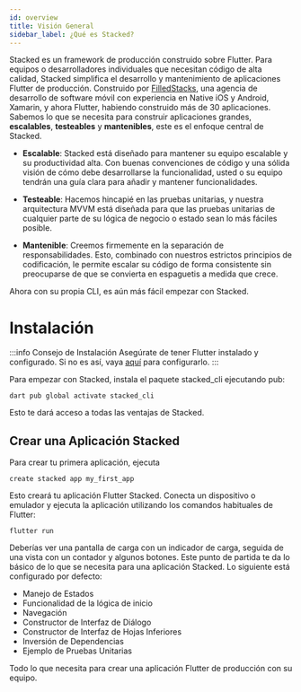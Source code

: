 ```yaml
---
id: overview
title: Visión General
sidebar_label: ¿Qué es Stacked?
---
```


Stacked es un framework de producción construido sobre Flutter. Para equipos o desarrolladores individuales que necesitan código de alta calidad, Stacked simplifica el desarrollo y mantenimiento de aplicaciones Flutter de producción. Construido por [FilledStacks](https://www.youtube.com/filledstacks), una agencia de desarrollo de software móvil con experiencia en Native iOS y Android, Xamarin, y ahora Flutter, habiendo construido más de 30 aplicaciones. Sabemos lo que se necesita para construir aplicaciones grandes, **escalables**, **testeables** y **mantenibles**, este es el enfoque central de Stacked.

- **Escalable**: Stacked está diseñado para mantener su equipo escalable y su productividad alta. Con buenas convenciones de código y una sólida visión de cómo debe desarrollarse la funcionalidad, usted o su equipo tendrán una guía clara para añadir y mantener funcionalidades.

- **Testeable**: Hacemos hincapié en las pruebas unitarias, y nuestra arquitectura MVVM está diseñada para que las pruebas unitarias de cualquier parte de su lógica de negocio o estado sean lo más fáciles posible.

- **Mantenible**: Creemos firmemente en la separación de responsabilidades. Esto, combinado con nuestros estrictos principios de codificación, le permite escalar su código de forma consistente sin preocuparse de que se convierta en espaguetis a medida que crece.

Ahora con su propia CLI, es aún más fácil empezar con Stacked.


# Instalación

:::info Consejo de Instalación
Asegúrate de tener Flutter instalado y configurado. Si no es así, vaya [aquí](https://docs.flutter.dev/get-started/install) para configurarlo.
:::

Para empezar con Stacked, instala el paquete stacked_cli ejecutando pub:

```shell
dart pub global activate stacked_cli
```

Esto te dará acceso a todas las ventajas de Stacked.


## Crear una Aplicación Stacked

Para crear tu primera aplicación, ejecuta

```shell
create stacked app my_first_app
```

Esto creará tu aplicación Flutter Stacked. Conecta un dispositivo o emulador y ejecuta la aplicación utilizando los comandos habituales de Flutter:

```shell
flutter run
```

Deberías ver una pantalla de carga con un indicador de carga, seguida de una vista con un contador y algunos botones. Este punto de partida te da lo básico de lo que se necesita para una aplicación Stacked. Lo siguiente está configurado por defecto:

- Manejo de Estados
- Funcionalidad de la lógica de inicio
- Navegación
- Constructor de Interfaz de Diálogo
- Constructor de Interfaz de Hojas Inferiores
- Inversión de Dependencias
- Ejemplo de Pruebas Unitarias

Todo lo que necesita para crear una aplicación Flutter de producción con su equipo.